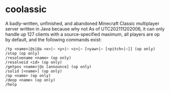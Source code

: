 # coolassic
A badly-written, unfinished, and abandoned Minecraft Classic multiplayer server written in Java because why not 
As of UTC202111202006, it can only handle up 127 clients with a source-specified maximum, all players are op by default, and the following commands exist: 

```/tpa <name>|@s|@a <name>|@s (op only)
/tp <name>|@s|@a <x>|~ <y>|~ <z>|~ [<yaw>|~ [<pitch>|~]] (op only)
/stop (op only)
/resolvename <name> (op only)
/resolveid <id> (op only)
/getpos <name>|@s [announce] (op only)
/solid [<name>] (op only)
/op <name> (op only)
/deop <name> (op only)
/help
